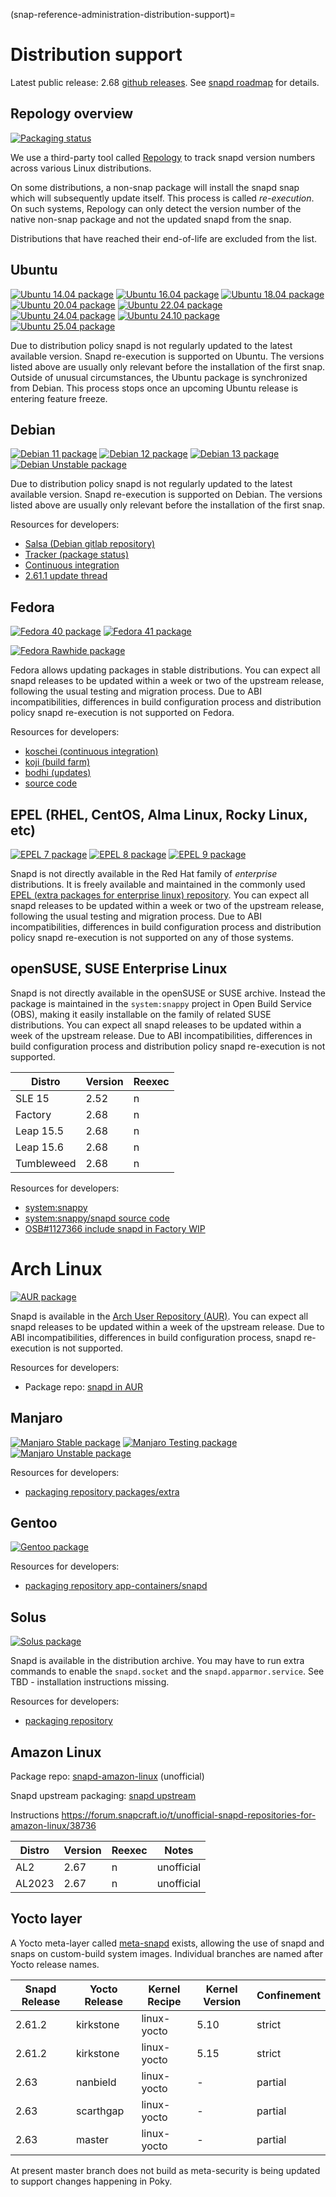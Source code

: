 (snap-reference-administration-distribution-support)=
# Distribution support

Latest public release: 2.68 [github releases](https://github.com/snapcore/snapd/releases). See [snapd roadmap](https://forum.snapcraft.io/t/the-snapd-roadmap/1973) for details.

## Repology overview

[![Packaging status](https://repology.org/badge/vertical-allrepos/snapd.svg?exclude_unsupported=1&columns=4&header=Overview+of+snapd+versions)](https://repology.org/project/snapd/versions)

We use a third-party tool called [Repology](https://repology.org/) to track snapd version numbers across various Linux distributions.

On some distributions, a non-snap package will install the snapd snap which will subsequently update itself. This process is called _re-execution_. On such systems, Repology can only detect the version number of the native non-snap package and not the updated snapd from the snap.

Distributions that have reached their end-of-life are excluded from the list.

## Ubuntu 

[![Ubuntu 14.04 package](https://repology.org/badge/version-for-repo/ubuntu_14_04/snapd.svg)](https://repology.org/project/snapd/versions)
[![Ubuntu 16.04 package](https://repology.org/badge/version-for-repo/ubuntu_16_04/snapd.svg)](https://repology.org/project/snapd/versions)
[![Ubuntu 18.04 package](https://repology.org/badge/version-for-repo/ubuntu_18_04/snapd.svg)](https://repology.org/project/snapd/versions)
[![Ubuntu 20.04 package](https://repology.org/badge/version-for-repo/ubuntu_20_04/snapd.svg)](https://repology.org/project/snapd/versions)
[![Ubuntu 22.04 package](https://repology.org/badge/version-for-repo/ubuntu_22_04/snapd.svg)](https://repology.org/project/snapd/versions)
[![Ubuntu 24.04 package](https://repology.org/badge/version-for-repo/ubuntu_24_04/snapd.svg)](https://repology.org/project/snapd/versions)
[![Ubuntu 24.10 package](https://repology.org/badge/version-for-repo/ubuntu_24_10/snapd.svg)](https://repology.org/project/snapd/versions)
[![Ubuntu 25.04 package](https://repology.org/badge/version-for-repo/ubuntu_25_04/snapd.svg)](https://repology.org/project/snapd/versions)

Due to distribution policy snapd is not regularly updated to the latest available version. Snapd re-execution is supported on Ubuntu. The versions listed above are usually only relevant before the installation of the first snap. Outside of unusual circumstances, the Ubuntu package is synchronized from Debian. This process stops once an upcoming Ubuntu release is entering feature freeze.

## Debian

[![Debian 11 package](https://repology.org/badge/version-for-repo/debian_11/snapd.svg)](https://repology.org/project/snapd/versions)
[![Debian 12 package](https://repology.org/badge/version-for-repo/debian_12/snapd.svg)](https://repology.org/project/snapd/versions)
[![Debian 13 package](https://repology.org/badge/version-for-repo/debian_13/snapd.svg)](https://repology.org/project/snapd/versions)
[![Debian Unstable package](https://repology.org/badge/version-for-repo/debian_unstable/snapd.svg)](https://repology.org/project/snapd/versions)

Due to distribution policy snapd is not regularly updated to the latest available version. Snapd re-execution is supported on Debian. The versions listed above are usually only relevant before the installation of the first snap.

Resources for developers:
 - [Salsa (Debian gitlab repository)](https://tracker.debian.org/pkg/snapd)
 - [Tracker (package status)](https://tracker.debian.org/pkg/snapd)
 - [Continuous integration](https://ci.debian.net/packages/s/snapd/)
- [2.61.1 update thread](https://forum.snapcraft.io/t/debian-package-of-snapd-is-out-of-date-2-61-1/38515)

## Fedora

[![Fedora 40 package](https://repology.org/badge/version-for-repo/fedora_40/snapd.svg)](https://repology.org/project/snapd/versions)
[![Fedora 41 package](https://repology.org/badge/version-for-repo/fedora_41/snapd.svg)](https://repology.org/project/snapd/versions)

[![Fedora Rawhide package](https://repology.org/badge/version-for-repo/fedora_rawhide/snapd.svg)](https://repology.org/project/snapd/versions)

Fedora allows updating packages in stable distributions. You can expect all snapd releases to be updated within a week or two of the upstream release, following the usual testing and migration process. Due to ABI incompatibilities, differences in build configuration process and distribution policy snapd re-execution  is not supported on Fedora.

Resources for developers:
- [koschei (continuous integration)](https://koschei.fedoraproject.org/package/snapd)
- [koji (build farm)](https://koji.fedoraproject.org/koji/packageinfo?packageID=23242)
- [bodhi (updates)](https://bodhi.fedoraproject.org/updates/?packages=snapd)
- [source code](https://src.fedoraproject.org/rpms/snapd)

## EPEL (RHEL, CentOS, Alma Linux, Rocky Linux, etc)

[![EPEL 7 package](https://repology.org/badge/version-for-repo/epel_7/snapd.svg)](https://repology.org/project/snapd/versions)
[![EPEL 8 package](https://repology.org/badge/version-for-repo/epel_8/snapd.svg)](https://repology.org/project/snapd/versions)
[![EPEL 9 package](https://repology.org/badge/version-for-repo/epel_9/snapd.svg)](https://repology.org/project/snapd/versions)

Snapd is not directly available in the Red Hat family of *enterprise* distributions. It is freely available and maintained in the commonly used [EPEL (extra packages for enterprise linux) repository](https://docs.fedoraproject.org/en-US/epel/). You can expect all snapd releases to be updated within a week or two of the upstream release, following the usual testing and migration process. Due to ABI incompatibilities, differences in build configuration process and distribution policy snapd re-execution  is not supported on any of those systems.

## openSUSE, SUSE Enterprise Linux

Snapd is not directly available in the openSUSE or SUSE archive. Instead the package is maintained in the `system:snappy` project in Open Build Service (OBS), making it easily installable on the family of related SUSE distributions. You can expect all snapd releases to be updated within a week of the upstream release. Due to ABI incompatibilities, differences in build configuration process and distribution policy snapd re-execution  is not supported.

| Distro | Version |  Reexec |
|--|--|--|
| SLE 15 | 2.52 | n |
| Factory | 2.68 | n |
| Leap 15.5 | 2.68 | n |
| Leap 15.6 | 2.68 | n |
| Tumbleweed | 2.68 | n |

Resources for developers:
 - [system:snappy](https://build.opensuse.org/project/show/system:snappy)
 - [system:snappy/snapd source code](https://build.opensuse.org/package/show/system:snappy/snapd)
- [OSB#1127366 include snapd in Factory WIP](https://bugzilla.opensuse.org/show_bug.cgi?id=1127366)

# Arch Linux

[![AUR package](https://repology.org/badge/version-for-repo/aur/snapd.svg)](https://repology.org/project/snapd/versions)

Snapd is available in the [Arch User Repository (AUR)](https://wiki.archlinux.org/title/Arch_User_Repository). You can expect all snapd releases to be updated within a week of the upstream release. Due to ABI incompatibilities, differences in build configuration process, snapd re-execution  is not supported.

Resources for developers:
 - Package repo: [snapd in AUR](https://aur.archlinux.org/packages/snapd)

## Manjaro

[![Manjaro Stable package](https://repology.org/badge/version-for-repo/manjaro_stable/snapd.svg)](https://repology.org/project/snapd/versions)
[![Manjaro Testing package](https://repology.org/badge/version-for-repo/manjaro_testing/snapd.svg)](https://repology.org/project/snapd/versions)
[![Manjaro Unstable package](https://repology.org/badge/version-for-repo/manjaro_unstable/snapd.svg)](https://repology.org/project/snapd/versions)

Resources for developers:
- [packaging repository packages/extra](https://gitlab.manjaro.org/packages/extra/snapd)

## Gentoo

[![Gentoo package](https://repology.org/badge/version-for-repo/gentoo/snapd.svg)](https://repology.org/project/snapd/versions)

Resources for developers:
- [packaging repository app-containers/snapd](https://packages.gentoo.org/packages/app-containers/snapd) 

## Solus

[![Solus package](https://repology.org/badge/version-for-repo/solus/snapd.svg)](https://repology.org/project/snapd/versions)

Snapd is available in the distribution archive. You may have to run extra commands to enable the `snapd.socket` and the `snapd.apparmor.service`. See TBD - installation instructions missing.

Resources for developers:
 - [packaging repository](https://github.com/getsolus/packages/tree/main/packages/s/snapd) 

## Amazon Linux

Package repo: [snapd-amazon-linux](https://github.com/bboozzoo/snapd-amazon-linux) (unofficial)

Snapd upstream packaging: [snapd upstream](https://github.com/snapcore/snapd/blob/master/packaging)

Instructions https://forum.snapcraft.io/t/unofficial-snapd-repositories-for-amazon-linux/38736

| Distro | Version |  Reexec| Notes |
|--|--|--|--|
| AL2 | 2.67 | n | unofficial |
| AL2023 | 2.67 |  n | unofficial |

## Yocto layer

A Yocto meta-layer called [meta-snapd](https://github.com/snapcore/meta-snapd) exists, allowing the use of snapd and snaps on custom-build system images. Individual branches are named after Yocto release names.

| Snapd Release | Yocto Release | Kernel Recipe | Kernel Version | Confinement |
|--|--|--|--|--|
| 2.61.2 | kirkstone | linux-yocto | 5.10 | strict |
| 2.61.2 | kirkstone | linux-yocto | 5.15 | strict |
| 2.63 | nanbield | linux-yocto | - | partial |
| 2.63 | scarthgap| linux-yocto | - | partial |
| 2.63 | master | linux-yocto | - | partial |

At present master branch does not build as meta-security is being updated to support changes happening in Poky.

